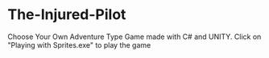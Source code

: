 # The-Injured-Pilot 
Choose Your Own Adventure Type Game made with C# and UNITY.
Click on "Playing with Sprites.exe" to play the game
